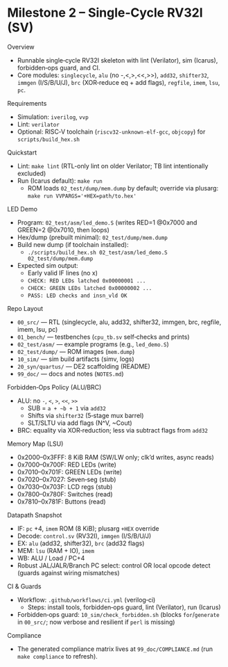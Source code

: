 # Milestone 2 – Single‑Cycle RV32I (SV)

Overview
- Runnable single‑cycle RV32I skeleton with lint (Verilator), sim (Icarus), forbidden‑ops guard, and CI.
- Core modules: `singlecycle`, `alu` (no -,<,>,<<,>>), `add32`, `shifter32`, `immgen` (I/S/B/U/J), `brc` (XOR‑reduce eq + add flags), `regfile`, `imem`, `lsu`, `pc`.

Requirements
- Simulation: `iverilog`, `vvp`
- Lint: `verilator`
- Optional: RISC‑V toolchain (`riscv32-unknown-elf-gcc`, `objcopy`) for `scripts/build_hex.sh`

Quickstart
- Lint: `make lint` (RTL-only lint on older Verilator; TB lint intentionally excluded)
- Run (Icarus default): `make run`
  - ROM loads `02_test/dump/mem.dump` by default; override via plusarg: `make run VVPARGS='+HEX=path/to.hex'`

LED Demo
- Program: `02_test/asm/led_demo.S` (writes RED=1 @0x7000 and GREEN=2 @0x7010, then loops)
- Hex/dump (prebuilt minimal): `02_test/dump/mem.dump`
- Build new dump (if toolchain installed):
  - `./scripts/build_hex.sh 02_test/asm/led_demo.S 02_test/dump/mem.dump`
- Expected sim output:
  - Early valid IF lines (no x)
  - `CHECK: RED LEDs latched 0x00000001 ...`
  - `CHECK: GREEN LEDs latched 0x00000002 ...`
  - `PASS: LED checks and insn_vld OK`

Repo Layout
- `00_src/` — RTL (singlecycle, alu, add32, shifter32, immgen, brc, regfile, imem, lsu, pc)
- `01_bench/` — testbenches (`cpu_tb.sv` self‑checks and prints)
- `02_test/asm/` — example programs (e.g., `led_demo.S`)
- `02_test/dump/` — ROM images (`mem.dump`)
- `10_sim/` — sim build artifacts (simv, logs)
- `20_syn/quartus/` — DE2 scaffolding (README)
- `99_doc/` — docs and notes (`NOTES.md`)

Forbidden‑Ops Policy (ALU/BRC)
- ALU: no `-`, `<`, `>`, `<<`, `>>`
  - SUB = `a + ~b + 1` via `add32`
  - Shifts via `shifter32` (5‑stage mux barrel)
  - SLT/SLTU via add flags (N^V, ~Cout)
- BRC: equality via XOR‑reduction; less via subtract flags from `add32`

Memory Map (LSU)
- 0x2000–0x3FFF: 8 KiB RAM (SW/LW only; clk’d writes, async reads)
- 0x7000–0x700F: RED LEDs (write)
- 0x7010–0x701F: GREEN LEDs (write)
- 0x7020–0x7027: Seven‑seg (stub)
- 0x7030–0x703F: LCD regs (stub)
- 0x7800–0x780F: Switches (read)
- 0x7810–0x781F: Buttons (read)

Datapath Snapshot
- IF: `pc` +4, `imem` ROM (8 KiB); plusarg `+HEX` override
- Decode: `control.sv` (RV32I), `immgen` (I/S/B/U/J)
- EX: `alu` (add32, shifter32), `brc` (add32 flags)
- MEM: `lsu` (RAM + IO), `imem`
- WB: ALU / Load / PC+4
- Robust JAL/JALR/Branch PC select: control OR local opcode detect (guards against wiring mismatches)

CI & Guards
- Workflow: `.github/workflows/ci.yml` (verilog‑ci)
  - Steps: install tools, forbidden‑ops guard, lint (Verilator), run (Icarus)
- Forbidden‑ops guard: `10_sim/check_forbidden.sh` (blocks `for`/`generate` in `00_src/`; now verbose and resilient if `perl` is missing)

Compliance
- The generated compliance matrix lives at `99_doc/COMPLIANCE.md` (run `make compliance` to refresh).
